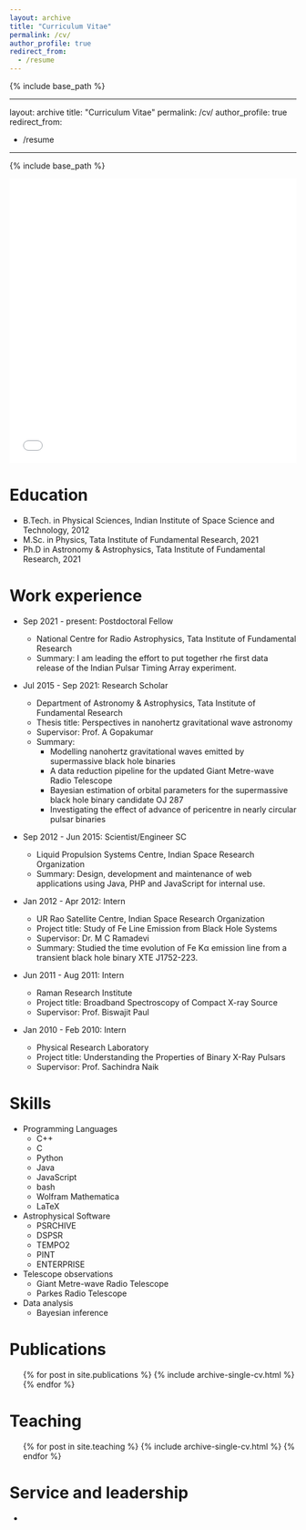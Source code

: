 ```yaml
---
layout: archive
title: "Curriculum Vitae"
permalink: /cv/
author_profile: true
redirect_from:
  - /resume
---
```


{% include base_path %}

---
layout: archive
title: "Curriculum Vitae"
permalink: /cv/
author_profile: true
redirect_from:
  - /resume
---

{% include base_path %}

<iframe src="/files/SUSOBHANAN_ABHIMANYU_CV.pdf" width="100%" height="500" frameborder="no" border="0" marginwidth="0" marginheight="0"></iframe>

Education
======
* B.Tech. in Physical Sciences, Indian Institute of Space Science and Technology, 2012
* M.Sc. in Physics, Tata Institute of Fundamental Research, 2021
* Ph.D in Astronomy & Astrophysics, Tata Institute of Fundamental Research, 2021

Work experience
======
* Sep 2021 - present: Postdoctoral Fellow
  * National Centre for Radio Astrophysics, Tata Institute of Fundamental Research
  * Summary: I am leading the effort to put together rhe first data release of the Indian Pulsar Timing Array experiment.

* Jul 2015 - Sep 2021: Research Scholar
  * Department of Astronomy & Astrophysics, Tata Institute of Fundamental Research
  * Thesis title: Perspectives in nanohertz gravitational wave astronomy
  * Supervisor: Prof. A Gopakumar
  * Summary:
    * Modelling nanohertz gravitational waves emitted by supermassive black hole binaries
    * A data reduction pipeline for the updated Giant Metre-wave Radio Telescope
    * Bayesian estimation of orbital parameters for the supermassive black hole binary candidate OJ 287
    * Investigating the effect of advance of pericentre in nearly circular pulsar binaries

* Sep 2012 - Jun 2015: Scientist/Engineer SC
  * Liquid Propulsion Systems Centre, Indian Space Research Organization
  * Summary: Design, development and maintenance of web applications using Java, PHP and JavaScript for internal use.

* Jan 2012 - Apr 2012: Intern
  * UR Rao Satellite Centre, Indian Space Research Organization
  * Project title: Study of Fe Line Emission from Black Hole Systems
  * Supervisor: Dr. M C Ramadevi
  * Summary: Studied the time evolution of Fe Kα emission line from a transient black hole binary XTE J1752-223.

* Jun 2011 - Aug 2011: Intern
  * Raman Research Institute
  * Project title: Broadband Spectroscopy of Compact X-ray Source
  * Supervisor: Prof. Biswajit Paul

* Jan 2010 - Feb 2010: Intern
  * Physical Research Laboratory
  * Project title: Understanding the Properties of Binary X-Ray Pulsars
  * Supervisor: Prof. Sachindra Naik

Skills
======
* Programming Languages
  * C++
  * C
  * Python
  * Java
  * JavaScript
  * bash
  * Wolfram Mathematica
  * LaTeX
* Astrophysical Software
  * PSRCHIVE
  * DSPSR
  * TEMPO2
  * PINT
  * ENTERPRISE
* Telescope observations
  * Giant Metre-wave Radio Telescope
  * Parkes Radio Telescope
* Data analysis
  * Bayesian inference 

Publications
======
  <ul>{% for post in site.publications %}
    {% include archive-single-cv.html %}
  {% endfor %}</ul>

  
Teaching
======
  <ul>{% for post in site.teaching %}
    {% include archive-single-cv.html %}
  {% endfor %}</ul>
  
Service and leadership
======
* 
